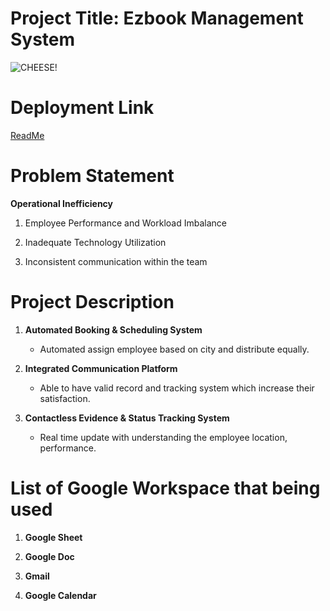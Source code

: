 # Project Title: Ezbook Management System
![CHEESE!](https://lh3.googleusercontent.com/drive-viewer/AKGpihbr1jUPEbB_FypVbwo5XnHDckfcb5iwTFCq7SgaTAEiQr5_Tf5qyVMtIKEnJjHEvTK2TstgNvLvBSjtypbJxUyRkXPPHFUJpA=s1600-rw-v1)

# Deployment Link
[ReadMe](https://script.google.com/macros/s/AKfycbxzr-wCjPWrtp4G63CV8r4NeaneCKTtjcya2qMqXQRbMyUQt8oPQ4lFW-61ipH_HCoj/exec)

# Problem Statement

**Operational Inefficiency**

1. Employee Performance and Workload Imbalance

2. Inadequate Technology Utilization

3. Inconsistent communication within the team

# Project Description

1. **Automated Booking & Scheduling System**
    * Automated assign employee based on city and distribute equally.

2. **Integrated Communication Platform**
    * Able to have valid record and tracking system which increase their satisfaction.

3. **Contactless Evidence & Status Tracking System**
    * Real time update with understanding the employee location, performance.
  
# List of Google Workspace that being used

1. **Google Sheet**

2. **Google Doc**

3. **Gmail**

4.  **Google Calendar**
